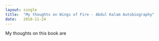 ```yaml
---
layout: single
title:  "My thoughts on Wings of Fire - Abdul Kalam Autobiography"
date:   2018-11-24
---
```


My thoughts on this book are

